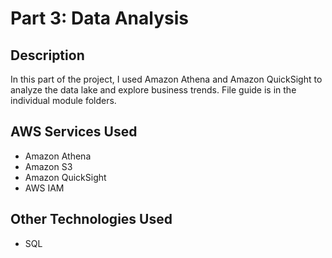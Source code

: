 # Part 3: Data Analysis
## Description
In this part of the project, I used Amazon Athena and Amazon QuickSight to analyze the data lake and explore business trends. File guide is in the individual module folders.

## AWS Services Used
* Amazon Athena
* Amazon S3
* Amazon QuickSight
* AWS IAM

## Other Technologies Used
* SQL
